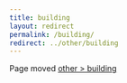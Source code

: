 ```yaml
---
title: building
layout: redirect
permalink: /building/
redirect: ../other/building
---
```


Page moved [other > building](/other/building) 
